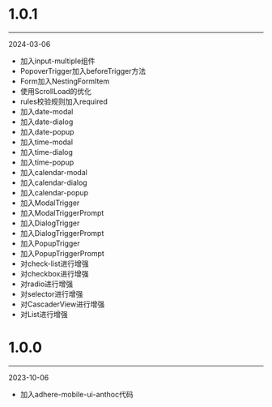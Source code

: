 # 1.0.1

***

2024-03-06

* 加入input-multiple组件
* PopoverTrigger加入beforeTrigger方法
* Form加入NestingFormItem
* 使用ScrollLoad的优化
* rules校验规则加入required
* 加入date-modal
* 加入date-dialog
* 加入date-popup
* 加入time-modal
* 加入time-dialog
* 加入time-popup
* 加入calendar-modal
* 加入calendar-dialog
* 加入calendar-popup
* 加入ModalTrigger
* 加入ModalTriggerPrompt
* 加入DialogTrigger
* 加入DialogTriggerPrompt
* 加入PopupTrigger
* 加入PopupTriggerPrompt
* 对check-list进行增强
* 对checkbox进行增强
* 对radio进行增强
* 对selector进行增强
* 对CascaderView进行增强
* 对List进行增强

# 1.0.0

***

2023-10-06

* 加入adhere-mobile-ui-anthoc代码
